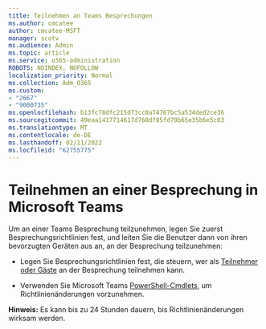 ```yaml
---
title: Teilnehmen an Teams Besprechungen
ms.author: cmcatee
author: cmcatee-MSFT
manager: scotv
ms.audience: Admin
ms.topic: article
ms.service: o365-administration
ROBOTS: NOINDEX, NOFOLLOW
localization_priority: Normal
ms.collection: Adm_O365
ms.custom:
- "2667"
- "9000735"
ms.openlocfilehash: b13fc78dfc215d73cc0a74767bc5a534ded2ce36
ms.sourcegitcommit: 49eaa1417714617d768df85fd79b65e35b6e5c83
ms.translationtype: MT
ms.contentlocale: de-DE
ms.lasthandoff: 02/11/2022
ms.locfileid: "62755775"
---
```

# <a name="join-a-meeting-in-teams"></a>Teilnehmen an einer Besprechung in Microsoft Teams

Um an einer Teams Besprechung teilzunehmen, legen Sie zuerst Besprechungsrichtlinien fest, und leiten Sie die Benutzer dann von ihren bevorzugten Geräten aus an, an der Besprechung teilzunehmen:

- Legen Sie Besprechungsrichtlinien fest, die steuern, wer als [Teilnehmer oder Gäste](https://docs.microsoft.com/microsoftteams/meeting-policies-in-teams#meeting-policy-settings---participants--guests) an der Besprechung teilnehmen kann. 

- Verwenden Sie Microsoft Teams [PowerShell-Cmdlets](https://docs.microsoft.com/microsoftteams/teams-powershell-overview), um Richtlinienänderungen vorzunehmen.    

**Hinweis:** Es kann bis zu 24 Stunden dauern, bis Richtlinienänderungen wirksam werden.
